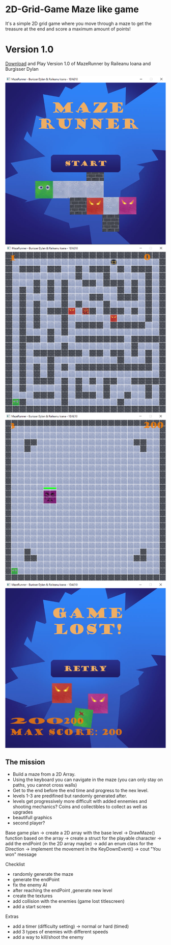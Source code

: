 # 2D-Grid-Game Maze like game
It's a simple 2D grid game where you move through a maze to get the treasure at the end and score a maximum amount of points!

# Version 1.0
[Download](https://github.com/DijiOfficial/2D-Grid-Game/releases/tag/MazeRunner_v1.0) and Play Version 1.0 of MazeRunner by Raileanu Ioana and Burgisser Dylan

![Start Menu reference](Resources/menu.PNG)
![Level reference](Resources/level.PNG)
![Boss Room reference](Resources/bossRoom.PNG)
![End Menu reference](Resources/endScreen.PNG)

## The mission

- Build a maze from a 2D Array.
- Using the keyboard you can navigate in the maze (you can only stay on paths, you cannot cross walls)
- Get to the end before the end time and progress to the nex level.
- levels 1-3 are predifined but randomly generated after.
- levels get progressively more difficult with added ennemies and shooting mechanics? Coins and collectibles to collect as well as upgrades
- beautifull graphics
- second player?

Base game plan
  -> create a 2D array with the base level
  -> DrawMaze() function based on the array
  -> create a struct for the playable character 
  -> add the endPoint (in the 2D array maybe)
  -> add an enum class for the Direction
  -> implement the movement in the KeyDownEvent()
  -> cout "You won" message

Checklist
 - randomly generate the maze
 - generate the endPoint 
 - fix the enemy AI 
 - after reaching the endPoint ,generate new level
 - create the textures
 - add collision with the enemies (game lost titlescreen)
 - add a start screen

Extras
 - add a timer (difficulty setting) -> normal or hard (timed)
 - add 3 types of enemies with different speeds
 - add a way to kill/shoot the enemy 

